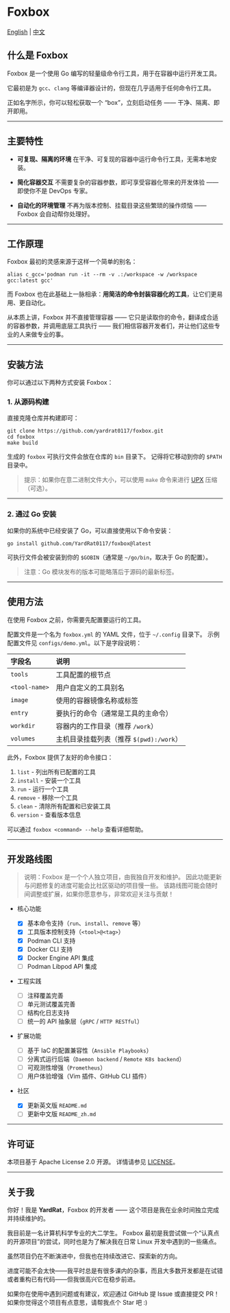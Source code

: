 # Foxbox

[English](./README.md) | [中文](./README_zh.md)

## 什么是 Foxbox

Foxbox 是一个使用 Go 编写的轻量级命令行工具，用于在容器中运行开发工具。

它最初是为 `gcc`、`clang` 等编译器设计的，但现在几乎适用于任何命令行工具。

正如名字所示，你可以轻松获取一个 “box”，立刻启动任务 —— 干净、隔离、即开即用。

---

## 主要特性

- **可复现、隔离的环境**
  在干净、可复现的容器中运行命令行工具，无需本地安装。

- **简化容器交互**
  不需要复杂的容器参数，即可享受容器化带来的开发体验 —— 即使你不是 DevOps 专家。

- **自动化的环境管理**
  不再为版本控制、挂载目录这些繁琐的操作烦恼 —— Foxbox 会自动帮你处理好。

---

## 工作原理

Foxbox 最初的灵感来源于这样一个简单的别名：

```shell
alias c_gcc='podman run -it --rm -v .:/workspace -w /workspace gcc:latest gcc'
```

而 Foxbox 也在此基础上一脉相承：**用简洁的命令封装容器化的工具**，让它们更易用、更自动化。

从本质上讲，Foxbox 并不直接管理容器 —— 它只是读取你的命令，翻译成合适的容器参数，并调用底层工具执行 ——  我们相信容器开发者们，并让他们这些专业的人来做专业的事。

---

## 安装方法

你可以通过以下两种方式安装 Foxbox：

### 1. 从源码构建

直接克隆仓库并构建即可：

```shell
git clone https://github.com/yardrat0117/foxbox.git
cd foxbox
make build
```

生成的 `foxbox` 可执行文件会放在仓库的 `bin` 目录下。
记得将它移动到你的 `$PATH` 目录中。

> 提示：如果你在意二进制文件大小，可以使用 `make` 命令来进行 [UPX](https://upx.github.io/) 压缩（可选）。

---

### 2. 通过 Go 安装

如果你的系统中已经安装了 Go，可以直接使用以下命令安装：

```shell
go install github.com/YardRat0117/foxbox@latest
```

可执行文件会被安装到你的 `$GOBIN`（通常是 `~/go/bin`，取决于 Go 的配置）。

> 注意：Go 模块发布的版本可能略落后于源码的最新标签。

---

## 使用方法

在使用 Foxbox 之前，你需要先配置要运行的工具。

配置文件是一个名为 `foxbox.yml` 的 YAML 文件，位于 `~/.config` 目录下。
示例配置文件见 `configs/demo.yml`。以下是字段说明：

| 字段名        | 说明                                    |
| :------------ | :-------------------------------------- |
| `tools`       | 工具配置的根节点                        |
| `<tool-name>` | 用户自定义的工具别名                    |
| `image`       | 使用的容器镜像名称或标签                |
| `entry`       | 要执行的命令（通常是工具的主命令）      |
| `workdir`     | 容器内的工作目录（推荐 `/work`）        |
| `volumes`     | 主机目录挂载列表（推荐 `$(pwd):/work`） |

此外，Foxbox 提供了友好的命令接口：

1. `list` - 列出所有已配置的工具
2. `install` - 安装一个工具
3. `run` - 运行一个工具
4. `remove` - 移除一个工具
5. `clean` - 清除所有配置和已安装工具
6. `version` - 查看版本信息

可以通过 `foxbox <command> --help` 查看详细帮助。

---

## 开发路线图

> 说明：Foxbox 是一个个人独立项目，由我独自开发和维护。
> 因此功能更新与问题修复的进度可能会比社区驱动的项目慢一些。
> 该路线图可能会随时间调整或扩展，如果你愿意参与，非常欢迎关注与贡献！

* 核心功能

  * [x] 基本命令支持（`run`、`install`、`remove` 等）
  * [x] 工具版本控制支持（`<tool>@<tag>`）
  * [x] Podman CLI 支持
  * [x] Docker CLI 支持
  * [x] Docker Engine API 集成
  * [ ] Podman Libpod API 集成
* 工程实践

  * [ ] 注释覆盖完善
  * [ ] 单元测试覆盖完善
  * [ ] 结构化日志支持
  * [ ] 统一的 API 抽象层（`gRPC` / `HTTP RESTful`）
* 扩展功能

  * [ ] 基于 IaC 的配置兼容性（`Ansible Playbooks`）
  * [ ] 分离式运行后端（`Daemon backend` / `Remote K8s backend`）
  * [ ] 可观测性增强（`Prometheus`）
  * [ ] 用户体验增强（Vim 插件、GitHub CLI 插件）
* 社区

  * [x] 更新英文版 `README.md`
  * [ ] 更新中文版 `README_zh.md`

---

## 许可证

本项目基于 Apache License 2.0 开源。
详情请参见 [LICENSE](./LICENSE)。

---

## 关于我

你好！我是 **YardRat**，Foxbox 的开发者 —— 这个项目是我在业余时间独立完成并持续维护的。

我目前是一名计算机科学专业的大二学生。
Foxbox 最初是我尝试做一个“认真点的开源项目”的尝试，同时也是为了解决我在日常 Linux 开发中遇到的一些痛点。

虽然项目仍在不断演进中，但我也在持续改进它、探索新的方向。

进度可能不会太快——我平时总是有很多课内的杂事，而且大多数开发都是在试错或者重构已有代码——但我很高兴它在稳步前进。

如果你在使用中遇到问题或有建议，欢迎通过 GitHub 提 Issue 或直接提交 PR！
如果你觉得这个项目有点意思，请帮我点个 Star 吧 :)
